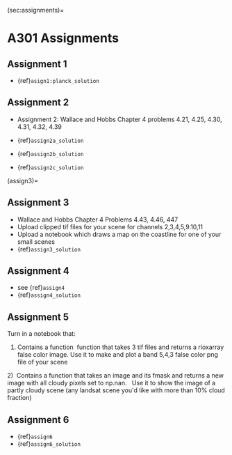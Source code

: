 (sec:assignments)=
# A301 Assignments

## Assignment 1

- {ref}`asign1:planck_solution`

## Assignment 2

- Assignment 2: Wallace and Hobbs Chapter 4 problems 4.21, 4.25, 4.30, 4.31, 4.32, 4.39

- {ref}`assign2a_solution`
- {ref}`assign2b_solution`
- {ref}`assign2c_solution`

(assign3)=
## Assignment 3

- Wallace and Hobbs Chapter 4 Problems 4.43, 4.46, 447
- Upload clipped tif files for your scene for channels 2,3,4,5,9.10,11
- Upload a notebook which draws a map on the coastline for one of your small scenes
- {ref}`assign3_solution`

## Assignment 4

- see {ref}`assign4`
- {ref}`assign4_solution`

## Assignment 5

Turn in a notebook that: 

1) Contains a function  function that takes 3 tif files and returns a rioxarray false color image. Use it to make and plot a band 5,4,3 false color png file of your scene 

2)  Contains a function that takes an image and its fmask and returns a new image with all cloudy pixels set to np.nan.   Use it to show the image of a partly cloudy scene (any landsat scene you'd like with more than 10% cloud fraction)

## Assignment 6 

- {ref}`assign6`
- {ref}`assign6_solution`
